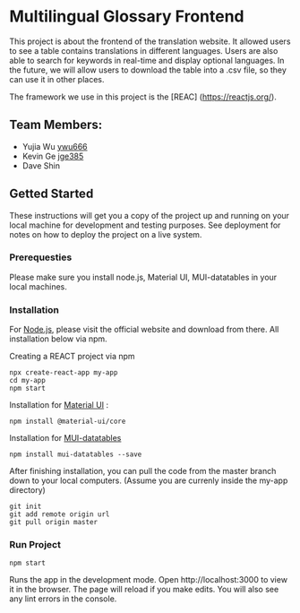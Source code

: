 # Multilingual Glossary Frontend
This project is about the frontend of the translation website. It allowed users to see a table contains translations in different languages. Users are also able to search for keywords in real-time and display optional languages. In the future, we will allow users to download the table into a .csv file, so they can use it in other places. 

The framework we use in this project is the [REAC] (https://reactjs.org/). 

## Team Members:
* Yujia Wu [ywu666](https://github.com/ywu666)
* Kevin Ge [jge385](https://github.com/jge385)
* Dave Shin 

## Getted Started
These instructions will get you a copy of the project up and running on your local machine for development and testing purposes. See deployment for notes on how to deploy the project on a live system.

### Prerequesties
Please make sure you install node.js, Material UI, MUI-datatables in your local machines.

### Installation
For [Node.js](https://nodejs.org/en/), please visit the official website and download from there. All installation below via npm. 

Creating a REACT project via npm
```
npx create-react-app my-app
cd my-app
npm start
```

Installation for [Material UI](https://material-ui.com/) :
```
npm install @material-ui/core
```

Installation for [MUI-datatables](https://github.com/gregnb/mui-datatables)
```
npm install mui-datatables --save
```
After finishing installation, you can pull the code from the master branch down to your local computers. (Assume you are currenly inside the my-app directory)
```
git init
git add remote origin url
git pull origin master
```

### Run Project
```
npm start
```
Runs the app in the development mode. Open http://localhost:3000 to view it in the browser.
The page will reload if you make edits. You will also see any lint errors in the console.







